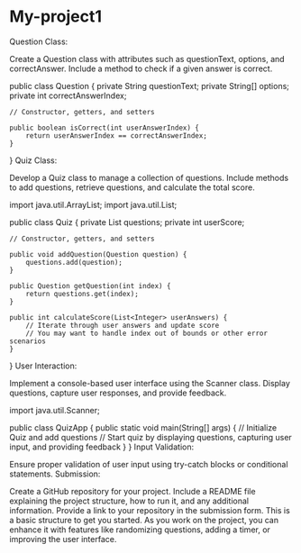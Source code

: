 # My-project1
Question Class:

Create a Question class with attributes such as questionText, options, and correctAnswer.
Include a method to check if a given answer is correct.

public class Question {
    private String questionText;
    private String[] options;
    private int correctAnswerIndex;

    // Constructor, getters, and setters

    public boolean isCorrect(int userAnswerIndex) {
        return userAnswerIndex == correctAnswerIndex;
    }
}
Quiz Class:

Develop a Quiz class to manage a collection of questions.
Include methods to add questions, retrieve questions, and calculate the total score.

import java.util.ArrayList;
import java.util.List;

public class Quiz {
    private List<Question> questions;
    private int userScore;

    // Constructor, getters, and setters

    public void addQuestion(Question question) {
        questions.add(question);
    }

    public Question getQuestion(int index) {
        return questions.get(index);
    }

    public int calculateScore(List<Integer> userAnswers) {
        // Iterate through user answers and update score
        // You may want to handle index out of bounds or other error scenarios
    }
}
User Interaction:

Implement a console-based user interface using the Scanner class.
Display questions, capture user responses, and provide feedback.

import java.util.Scanner;

public class QuizApp {
    public static void main(String[] args) {
        // Initialize Quiz and add questions
        // Start quiz by displaying questions, capturing user input, and providing feedback
    }
}
Input Validation:

Ensure proper validation of user input using try-catch blocks or conditional statements.
Submission:

Create a GitHub repository for your project.
Include a README file explaining the project structure, how to run it, and any additional information.
Provide a link to your repository in the submission form.
This is a basic structure to get you started. As you work on the project, you can enhance it with features like randomizing questions, adding a timer, or improving the user interface.


